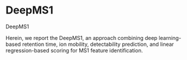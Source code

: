# DeepMS1
DeepMS1

Herein, we report the DeepMS1, an approach combining deep learning-based retention time, ion mobility, detectability prediction, and linear regression-based scoring for MS1 feature identification. 
